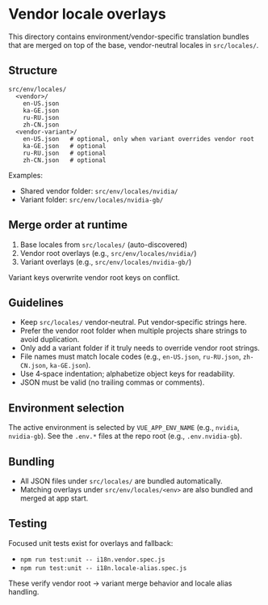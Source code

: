 # Vendor locale overlays

This directory contains environment/vendor-specific translation bundles that are merged on top of the base, vendor-neutral locales in `src/locales/`.

## Structure

```text
src/env/locales/
  <vendor>/
    en-US.json
    ka-GE.json
    ru-RU.json
    zh-CN.json
  <vendor-variant>/
    en-US.json   # optional, only when variant overrides vendor root
    ka-GE.json   # optional
    ru-RU.json   # optional
    zh-CN.json   # optional
```

Examples:

- Shared vendor folder: `src/env/locales/nvidia/`
- Variant folder: `src/env/locales/nvidia-gb/`

## Merge order at runtime

1. Base locales from `src/locales/` (auto-discovered)
2. Vendor root overlays (e.g., `src/env/locales/nvidia/`)
3. Variant overlays (e.g., `src/env/locales/nvidia-gb/`)

Variant keys overwrite vendor root keys on conflict.

## Guidelines

- Keep `src/locales/` vendor‑neutral. Put vendor‑specific strings here.
- Prefer the vendor root folder when multiple projects share strings to avoid duplication.
- Only add a variant folder if it truly needs to override vendor root strings.
- File names must match locale codes (e.g., `en-US.json`, `ru-RU.json`, `zh-CN.json`, `ka-GE.json`).
- Use 4‑space indentation; alphabetize object keys for readability.
- JSON must be valid (no trailing commas or comments).

## Environment selection

The active environment is selected by `VUE_APP_ENV_NAME` (e.g., `nvidia`, `nvidia-gb`). See the `.env.*` files at the repo root (e.g., `.env.nvidia-gb`).

## Bundling


- All JSON files under `src/locales/` are bundled automatically.
- Matching overlays under `src/env/locales/<env>` are also bundled and merged at app start.

## Testing

Focused unit tests exist for overlays and fallback:

- `npm run test:unit -- i18n.vendor.spec.js`
- `npm run test:unit -- i18n.locale-alias.spec.js`

These verify vendor root → variant merge behavior and locale alias handling.
